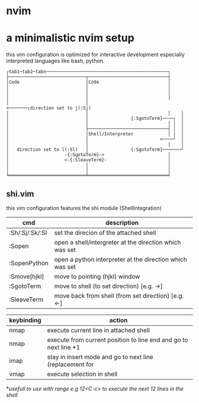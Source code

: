 # nvim

a minimalistic nvim setup
=========================
this vim configuration is optimized for interactive development 
especially interpreted languages like bash, python.

 ```
┌tab1─tab2─tabn──────────────────────────────────────────────┐
├─────────────────────────────┬──────────────────────────────┤
│Code                         │Code                          │
│                             │                              │
│                             │                              │
│                             │                              │
│                             │                           <───────┐direction set to j(:Sj)
│                             │                              │    │
│                             │                {:SgotoTerm}────┐  │
│                             │                              │ │  │
│                             ├──────────────────────────────┤ │  │
│                             │Shell/Interpreter             │ │  │
│                             │                           <────┘  │
│                             │                              │    │
│   direction set to l(:Sl)   │                {:SgotoTerm}───────┘
│                     -{:SgotoTerm}->                        │
│                     <-{:SleaveTerm}-                       │
│                             │                              │
│                             │                              │
╘═════════════════════════════╧══════════════════════════════╛
```

## **shi.vim**
this vim configuration features the shi module (ShellIntegration)

| cmd             | description                                                       |
|-----------------|-------------------------------------------------------------------|
| :Sh/:Sj/:Sk/:Sl | set the direcion of the attached shell                            |
| :Sopen          | open a shell/intergreter at the direction which was set           |
| :SopenPython    | open a python interpreter at the direction which was set          |
| :Smove[hjkl]    | move to pointing (hjkl) window                                    |
| :SgotoTerm      | move to shell (to set direction) [e.g. ->]                        |
| :SleaveTerm     | move back from shell (from set direction) [e.g. <-]               |

| keybinding | action                                                            |
|------------|-------------------------------------------------------------------|
| nmap <C-y> | execute current line in attached shell                            |
| nmap <C-c> | execute from current position to line end and go to next line *1  |
| imap <C-y> | stay in insert mode and go to next line (replacement for <Return> |
| vmap <C-c> | execute selection in shell



**usefull to use with range e.g 12\<C-c\> to execute the next 12 lines in the shell*
